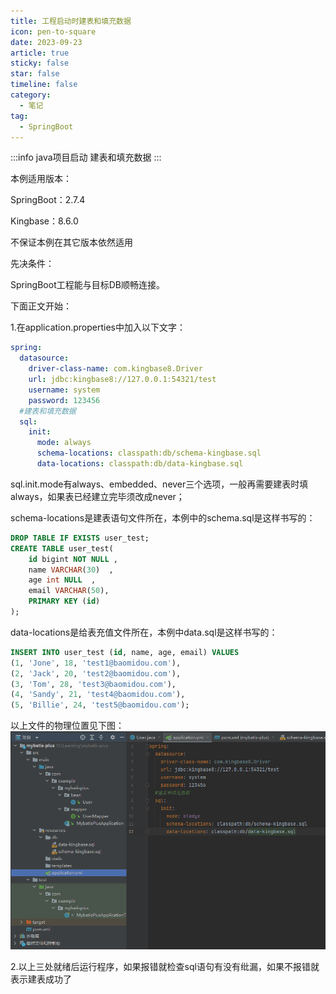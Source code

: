 ```yaml
---
title: 工程启动时建表和填充数据
icon: pen-to-square
date: 2023-09-23
article: true
sticky: false 
star: false 
timeline: false
category:
  - 笔记
tag:
  - SpringBoot
---
```



:::info
java项目启动 建表和填充数据
:::

<!-- more -->

本例适用版本：

SpringBoot：2.7.4

Kingbase：8.6.0

不保证本例在其它版本依然适用

先决条件：

SpringBoot工程能与目标DB顺畅连接。

下面正文开始：

1.在application.properties中加入以下文字：

```yaml
spring:
  datasource:
    driver-class-name: com.kingbase8.Driver
    url: jdbc:kingbase8://127.0.0.1:54321/test
    username: system
    password: 123456
  #建表和填充数据
  sql:
    init:
      mode: always
      schema-locations: classpath:db/schema-kingbase.sql
      data-locations: classpath:db/data-kingbase.sql
```

sql.init.mode有always、embedded、never三个选项，一般再需要建表时填always，如果表已经建立完毕须改成never；

schema-locations是建表语句文件所在，本例中的schema.sql是这样书写的：

```sql
DROP TABLE IF EXISTS user_test;
CREATE TABLE user_test(
	id bigint NOT NULL ,
	name VARCHAR(30)  ,
	age int NULL  ,
	email VARCHAR(50),
	PRIMARY KEY (id)
);
```

data-locations是给表充值文件所在，本例中data.sql是这样书写的：

```sql
INSERT INTO user_test (id, name, age, email) VALUES
(1, 'Jone', 18, 'test1@baomidou.com'),
(2, 'Jack', 20, 'test2@baomidou.com'),
(3, 'Tom', 28, 'test3@baomidou.com'),
(4, 'Sandy', 21, 'test4@baomidou.com'),
(5, 'Billie', 24, 'test5@baomidou.com');
```

以上文件的物理位置见下图：
  ![weizhi](./createDatabase/weizhi.png)

2.以上三处就绪后运行程序，如果报错就检查sql语句有没有纰漏，如果不报错就表示建表成功了